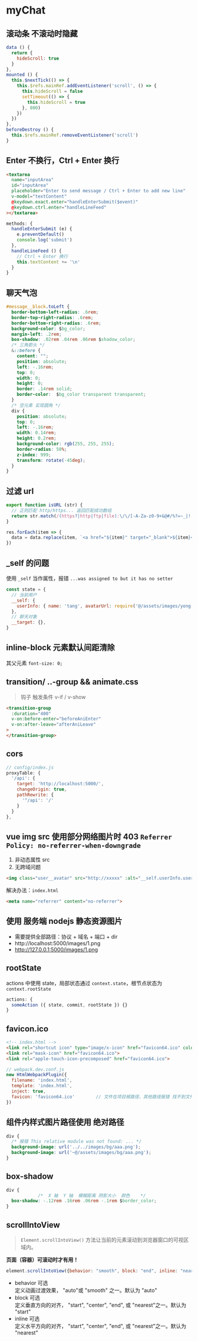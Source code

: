 # myChat

## 滚动条 不滚动时隐藏
```js
data () {
  return {
    hideScroll: true
  }
},
mounted () {
  this.$nextTick(() => {
    this.$refs.mainRef.addEventListener('scroll', () => {
      this.hideScroll = false
      setTimeout(() => {
        this.hideScroll = true
      }, 800)
    })
  })
},
beforeDestroy () {
  this.$refs.mainRef.removeEventListener('scroll')
}
```

## Enter 不换行，Ctrl + Enter 换行
```html
<textarea
  name="inputArea"
  id="inputArea"
  placeholder="Enter to send message / Ctrl + Enter to add new line"
  v-model="textContent"
  @keydown.exact.enter="handleEnterSubmit($event)"
  @keydown.ctrl.enter="handleLineFeed"
></textarea>
```
```js
methods: {
  handleEnterSubmit (e) {
    e.preventDefault()
    console.log('submit')
  },
  handleLineFeed () {
    // Ctrl + Enter 换行
    this.textContent += '\n'
  }
}
```

## 聊天气泡
```css
#message__block.toLeft {
  border-bottom-left-radius: .6rem;
  border-top-right-radius: .6rem;
  border-bottom-right-radius: .6rem;
  background-color: $bg_color;
  margin-left: .2rem;
  box-shadow: .02rem .04rem .06rem $shadow_color;
  /* 三角箭头 */
  &::before {
    content: "";
    position: absolute;
    left: -.16rem;
    top: 0;
    width: 0;
    height: 0;
    border: .14rem solid;
    border-color:  $bg_color transparent transparent;
  }
  /* 空元素 实现圆角 */
  div {
    position: absolute;
    top: 0;
    left: -.16rem;
    width: 0.14rem;
    height: 0.2rem;
    background-color: rgb(255, 255, 255);
    border-radius: 50%;
    z-index: 999;
    transform: rotate(-45deg);
  }
}
```

## 过滤 url
```js
export function isURL (str) {
  // 正则匹配 http/https... 返回匹配成功数组
  return str.match(/(https?|http|ftp|file):\/\/[-A-Za-z0-9+&@#/%?=~_|!:,.;]+[-A-Za-z0-9+&@#/%=~_|]/g)
}

res.forEach(item => {
  data = data.replace(item, `<a href="${item}" target="_blank">${item}</a>`)
})
```

## _self 的问题
使用 `_self` 当作属性，报错 `...was assigned to but it has no setter`

```js
const state = {
  // 当前用户
  __self: {
    userInfo: { name: 'tang', avatarUrl: require('@/assets/images/yong.jpg') }
  },
  // 聊天对象
  __target: {},
}
```

## inline-block 元素默认间距清除

其父元素 `font-size: 0;`

## transition/ ..-group && animate.css
> 钩子 触发条件 v-if / v-show 
```html
<transition-group
  :duration="400"
  v-on:before-enter="beforeAniEnter"
  v-on:after-leave="afterAniLeave"
>
</transition-group>
```
## cors
```js
// config/index.js
proxyTable: {
  '/api': {
    target: 'http://localhost:5000/',
    changeOrigin: true,
    pathRewrite: {
      '^/api': '/'
    }
  }
},
```

## vue img src 使用部分网络图片时 403 `Referrer Policy: no-referrer-when-downgrade`
1. 非动态属性 src
2. 无跨域问题

```html
<img class="user__avatar" src="http://xxxxx" :alt="__self.userInfo.username" />
```

解决办法：`index.html`
```html
<meta name="referrer" content="no-referrer">
```

## 使用 服务端 nodejs 静态资源图片
- 需要提供全部路径：协议 + 域名 + 端口 + dir
- http://localhost:5000/images/1.png
- http://127.0.0.1:5000/images/1.png


## rootState
actions 中使用 state，局部状态通过 `context.state`，根节点状态为 `context.rootState`

```js
actions: {
  someAction ({ state, commit, rootState }) {}
}
```

## favicon.ico
```html
<!-- index.html -->
<link rel="shortcut icon" type="image/x-icon" href="favicon64.ico" color="#FFF">
<link rel="mask-icon" href="favicon64.ico">
<link rel="apple-touch-icon-precomposed" href="favicon64.ico">
```
```js
// webpack.dev.conf.js
new HtmlWebpackPlugin({
  filename: 'index.html',
  template: 'index.html',
  inject: true,
  favicon: 'favicon64.ico'        // 文件在项目根路径，其他路径报错 找不到文件
})
```

## 组件内样式图片路径使用 绝对路径
```css
div {
  /* 报错 This relative module was not found: ... */
  background-image: url('../../images/bg/aaa.png');
  background-image: url('~@/assets/images/bg/aaa.png');
}
```

## box-shadow
```css
div {
            /*  X 轴  Y 轴  模糊距离 阴影大小  颜色    */
  box-shadow: -.12rem .16rem .06rem -.1rem $border_color;
}
```

## scrollIntoView
> `Element.scrollIntoView()` 方法让当前的元素滚动到浏览器窗口的可视区域内。

**页面（容器）可滚动时才有用！**

```js
element.scrollIntoView({behavior: "smooth", block: "end", inline: "nearest"});
```
- behavior 可选   
定义动画过渡效果， "auto"或 "smooth" 之一。默认为 "auto"
- block 可选    
定义垂直方向的对齐， "start", "center", "end", 或 "nearest"之一。默认为 "start"
- inline 可选   
定义水平方向的对齐， "start", "center", "end", 或 "nearest"之一。默认为 "nearest"

